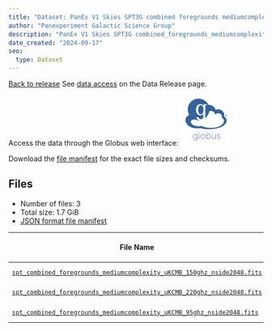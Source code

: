 ```yaml
---
title: "Dataset: PanEx V1 Skies SPT3G combined foregrounds mediumcomplexity"
author: "Panexperiment Galactic Science Group"
description: "PanEx V1 Skies SPT3G combined_foregrounds_mediumcomplexity"
date_created: "2024-09-17"
seo:
  type: Dataset
---
```


[Back to release](./panexv1-spt.html#datasets)
See [data access](./panexv1-spt.html#data-access) on the Data Release page.

Access the data through the Globus web interface: [![Download via Globus](images/globus-logo.png)](https://app.globus.org/file-manager?origin_id=53b2a147-ae9d-4bbf-9d18-3b46d133d4bb&origin_path=%2Fspt3g%2Fcombined_foregrounds_mediumcomplexity%2F)

Download the [file manifest](https://g-0a470a.6b7bd8.0ec8.data.globus.org/spt3g/combined_foregrounds_mediumcomplexity/manifest.json) for the exact file sizes and checksums.

## Files

- Number of files: 3
- Total size: 1.7 GiB
- [JSON format file manifest](https://g-0a470a.6b7bd8.0ec8.data.globus.org/spt3g/combined_foregrounds_mediumcomplexity/manifest.json)

|                                                                                                                 File Name                                                                                                                 | Telescope | Frequency Band (GHz) | Pixelization | Nside | Unit  |   Size    |
| ----------------------------------------------------------------------------------------------------------------------------------------------------------------------------------------------------------------------------------------- | --------- | -------------------- | ------------ | ----: | ----- | --------- |
| [`spt_combined_foregrounds_mediumcomplexity_uKCMB_150ghz_nside2048.fits`](https://g-0a470a.6b7bd8.0ec8.data.globus.org/spt3g/combined_foregrounds_mediumcomplexity/spt_combined_foregrounds_mediumcomplexity_uKCMB_150ghz_nside2048.fits) | all       | all                  | healpix      |  2048 | uKCMB | 576.0 MiB |
| [`spt_combined_foregrounds_mediumcomplexity_uKCMB_220ghz_nside2048.fits`](https://g-0a470a.6b7bd8.0ec8.data.globus.org/spt3g/combined_foregrounds_mediumcomplexity/spt_combined_foregrounds_mediumcomplexity_uKCMB_220ghz_nside2048.fits) | all       | all                  | healpix      |  2048 | uKCMB | 576.0 MiB |
| [`spt_combined_foregrounds_mediumcomplexity_uKCMB_95ghz_nside2048.fits`](https://g-0a470a.6b7bd8.0ec8.data.globus.org/spt3g/combined_foregrounds_mediumcomplexity/spt_combined_foregrounds_mediumcomplexity_uKCMB_95ghz_nside2048.fits)   | all       | all                  | healpix      |  2048 | uKCMB | 576.0 MiB |
